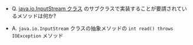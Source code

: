 - Q. [java.io.InputStream クラス](https://docs.oracle.com/javase/jp/8/docs/api/java/io/InputStream.html) のサブクラスで実装することが要請されているメソッドは何か?

- A. `java.io.InputStream` クラスの抽象メソッドの `int read() throws IOException` メソッド



